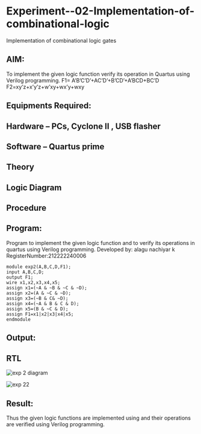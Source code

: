 # Experiment--02-Implementation-of-combinational-logic
Implementation of combinational logic gates
 
## AIM:
To implement the given logic function verify its operation in Quartus using Verilog programming.
 F1= A’B’C’D’+AC’D’+B’CD’+A’BCD+BC’D
F2=xy’z+x’y’z+w’xy+wx’y+wxy
 
 
 
## Equipments Required:
## Hardware – PCs, Cyclone II , USB flasher
## Software – Quartus prime


## Theory
 

## Logic Diagram
## Procedure
## Program:

Program to implement the given logic function and to verify its operations in quartus using Verilog programming.
Developed by: alagu nachiyar k
RegisterNumber:212222240006
```
module exp2(A,B,C,D,F1);
input A,B,C,D;
output F1;
wire x1,x2,x3,x4,x5;
assign x1=(~A & ~B & ~C & ~D);
assign x2=(A & ~C & ~D);
assign x3=(~B & C& ~D);
assign x4=(~A & B & C & D);
assign x5=(B & ~C & D);
assign F1=x1|x2|x3|x4|x5;
endmodule
```





## Output:

## RTL
![exp 2 diagram](https://github.com/Nachiyarr/Experiment--02-Implementation-of-combinational-logic-/assets/113497340/14771a7d-ad89-4eab-b401-50ee285a7e63)

![exp 22](https://github.com/Nachiyarr/Experiment--02-Implementation-of-combinational-logic-/assets/113497340/ca036a2e-a36b-4b16-8280-120d2e59677f)


## Result:
Thus the given logic functions are implemented using  and their operations are verified using Verilog programming.
